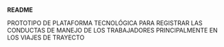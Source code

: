 **README**

PROTOTIPO DE PLATAFORMA TECNOLÓGICA PARA REGISTRAR LAS CONDUCTAS DE MANEJO DE LOS TRABAJADORES PRINCIPALMENTE EN LOS VIAJES DE TRAYECTO
